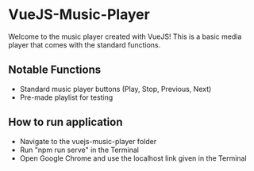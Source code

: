 # VueJS-Music-Player

Welcome to the music player created with VueJS! This is a basic media player that comes with the standard functions.


## Notable Functions
- Standard music player buttons (Play, Stop, Previous, Next)
- Pre-made playlist for testing

## How to run application
- Navigate to the vuejs-music-player folder
- Run "npm run serve" in the Terminal
- Open Google Chrome and use the localhost link given in the Terminal